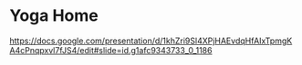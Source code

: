 # Yoga Home

https://docs.google.com/presentation/d/1khZri9Sl4XPjHAEvdqHfAIxTpmgKA4cPnqpxvl7fJS4/edit#slide=id.g1afc9343733_0_1186